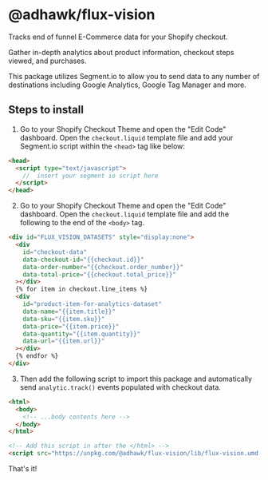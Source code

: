 # @adhawk/flux-vision

Tracks end of funnel E-Commerce data for your Shopify checkout.

Gather in-depth analytics about product information, checkout steps viewed, and purchases.

This package utilizes Segment.io to allow you to send data to any number of destinations including Google Analytics, Google Tag Manager and more.

## Steps to install

1.  Go to your Shopify Checkout Theme and open the "Edit Code" dashboard. Open the `checkout.liquid` template file and add your Segment.io script within the `<head>` tag like below:

```html
<head>
  <script type="text/javascript">
    //  insert your segment io script here
  </script>
</head>
```

2. Go to your Shopify Checkout Theme and open the "Edit Code" dashboard. Open the `checkout.liquid` template file and add the following to the end of the `<body>` tag.

```html
<div id="FLUX_VISION_DATASETS" style="display:none">
  <div
    id="checkout-data"
    data-checkout-id="{{checkout.id}}"
    data-order-number="{{checkout.order_number}}"
    data-total-price="{{checkout.total_price}}"
  ></div>
  {% for item in checkout.line_items %}
  <div
    id="product-item-for-analytics-dataset"
    data-name="{{item.title}}"
    data-sku="{{item.sku}}"
    data-price="{{item.price}}"
    data-quantity="{{item.quantity}}"
    data-url="{{item.url}}"
  ></div>
  {% endfor %}
</div>
```

3. Then add the following script to import this package and automatically send `analytic.track()` events populated with checkout data.

```html
<html>
  <body>
    <!-- ...body contents here -->
  </body>
</html>

<!-- Add this script in after the </html> -->
<script src="https://unpkg.com/@adhawk/flux-vision/lib/flux-vision.umd.min.js"></script>
```

That's it!
